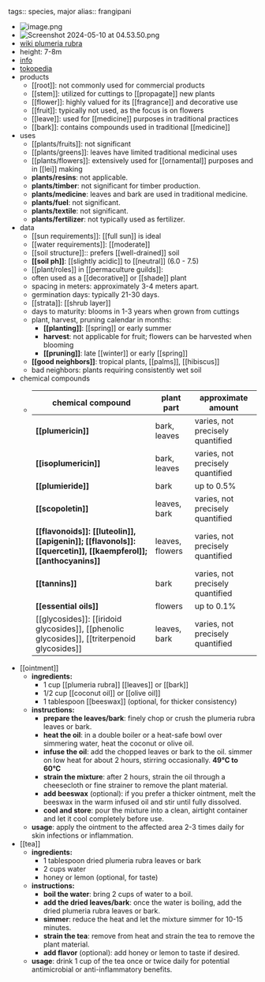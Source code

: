 tags:: species, major
alias:: frangipani

- ![image.png](https://peach-geographical-bat-397.mypinata.cloud/ipfs/QmUQpXCGd4zxeDRxJQHZw5PEAB2b86sDCEYSGMJSQUwvAC)
- ![Screenshot 2024-05-10 at 04.53.50.png](https://peach-geographical-bat-397.mypinata.cloud/ipfs/QmTwebcPF2k8ZV74cCZsNzNUqw5hjAZ5fFvP5mBYfowVCq)
- [wiki plumeria rubra](https://peach-geographical-bat-397.mypinata.cloud/ipfs/QmU3DUzdExw7cqbgugyxB96zmBhK7YaPARKbkmuQodtzMt)
- height: 7-8m
- [info](http://www.plantsofasia.com/index/plumeria_rubra/0-444)
- [tokopedia](https://www.tokopedia.com/fatiamasriati/plumeria-rubra-stek-kamboja-bunga-rubra-langka?extParam=ivf%3Dfalse%26src%3Dsearch)
- products
	- [[root]]: not commonly used for commercial products
	- [[stem]]: utilized for cuttings to [[propagate]] new plants
	- [[flower]]: highly valued for its [[fragrance]] and decorative use
	- [[fruit]]: typically not used, as the focus is on flowers
	- [[leave]]: used for [[medicine]] purposes in traditional practices
	- [[bark]]: contains compounds used in traditional [[medicine]]
- uses
	- [[plants/fruits]]: not significant
	- [[plants/greens]]: leaves have limited traditional medicinal uses
	- [[plants/flowers]]: extensively used for [[ornamental]] purposes and in [[lei]] making
	- **plants/resins**: not applicable.
	- **plants/timber**: not significant for timber production.
	- **plants/medicine**: leaves and bark are used in traditional medicine.
	- **plants/fuel**: not significant.
	- **plants/textile**: not significant.
	- **plants/fertilizer**: not typically used as fertilizer.
- data
	- [[sun requirements]]: [[full sun]] is ideal
	- [[water requirements]]: [[moderate]]
	- [[soil structure]]:: prefers [[well-drained]] soil
	- **[[soil ph]]**: [[slightly acidic]] to [[neutral]] (6.0 - 7.5)
	- [[plant/roles]] in [[permaculture guilds]]:
	- often used as a [[decorative]] or [[shade]] plant
	- spacing in meters: approximately 3-4 meters apart.
	- germination days: typically 21-30 days.
	- [[strata]]: [[shrub layer]]
	- days to maturity: blooms in 1-3 years when grown from cuttings
	- plant, harvest, pruning calendar in months:
		- **[[planting]]**: [[spring]] or early summer
		- **harvest**: not applicable for fruit; flowers can be harvested when blooming
		- **[[pruning]]**: late [[winter]] or early [[spring]]
	- **[[good neighbors]]**: tropical plants, [[palms]], [[hibiscus]]
	- bad neighbors: plants requiring consistently wet soil
- chemical compounds
	- | **chemical compound** | **plant part** | **approximate amount** |
	  | ---- | ---- | ---- |
	  | **[[plumericin]]** | bark, leaves | varies, not precisely quantified |
	  | **[[isoplumericin]]** | bark, leaves | varies, not precisely quantified |
	  | **[[plumieride]]** | bark | up to 0.5% |
	  | **[[scopoletin]]** | leaves, bark | varies, not precisely quantified |
	  | **[[flavonoids]]: [[luteolin]], [[apigenin]]; [[flavonols]]: [[quercetin]], [[kaempferol]]; [[anthocyanins]]** | leaves, flowers | varies, not precisely quantified |
	  | **[[tannins]]** | bark | varies, not precisely quantified |
	  | **[[essential oils]]** | flowers | up to 0.1% |
	  | [[glycosides]]: [[iridoid glycosides]], [[phenolic glycosides]], [[triterpenoid glycosides]] | leaves, bark | varies, not precisely quantified |
- [[ointment]]
	- **ingredients:**
		- 1 cup [[plumeria rubra]] [[leaves]] or [[bark]]
		- 1/2 cup [[coconut oil]] or [[olive oil]]
		- 1 tablespoon [[beeswax]] (optional, for thicker consistency)
	- **instructions:**
		- **prepare the leaves/bark**: finely chop or crush the plumeria rubra leaves or bark.
		- **heat the oil**: in a double boiler or a heat-safe bowl over simmering water, heat the coconut or olive oil.
		- **infuse the oil**: add the chopped leaves or bark to the oil. simmer on low heat for about 2 hours, stirring occasionally. **49°C to 60°C**
		- **strain the mixture**: after 2 hours, strain the oil through a cheesecloth or fine strainer to remove the plant material.
		- **add beeswax** (optional): if you prefer a thicker ointment, melt the beeswax in the warm infused oil and stir until fully dissolved.
		- **cool and store**: pour the mixture into a clean, airtight container and let it cool completely before use.
	- **usage**: apply the ointment to the affected area 2-3 times daily for skin infections or inflammation.
- [[tea]]
	- **ingredients:**
		- 1 tablespoon dried plumeria rubra leaves or bark
		- 2 cups water
		- honey or lemon (optional, for taste)
	- **instructions:**
		- **boil the water**: bring 2 cups of water to a boil.
		- **add the dried leaves/bark**: once the water is boiling, add the dried plumeria rubra leaves or bark.
		- **simmer**: reduce the heat and let the mixture simmer for 10-15 minutes.
		- **strain the tea**: remove from heat and strain the tea to remove the plant material.
		- **add flavor** (optional): add honey or lemon to taste if desired.
	- **usage**: drink 1 cup of the tea once or twice daily for potential antimicrobial or anti-inflammatory benefits.